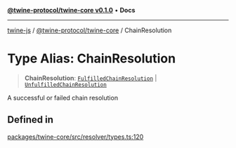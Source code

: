 [**@twine-protocol/twine-core v0.1.0**](../README.md) • **Docs**

***

[twine-js](../../../README.md) / [@twine-protocol/twine-core](../README.md) / ChainResolution

# Type Alias: ChainResolution

> **ChainResolution**: [`FulfilledChainResolution`](FulfilledChainResolution.md) \| [`UnfulfilledChainResolution`](UnfulfilledChainResolution.md)

A successful or failed chain resolution

## Defined in

[packages/twine-core/src/resolver/types.ts:120](https://github.com/twine-protocol/twine-js/blob/bc5370ff2573a6e5e5c7a912acc672967ce4c5db/packages/twine-core/src/resolver/types.ts#L120)
